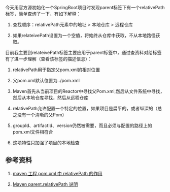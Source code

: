 今天用官方源初始化一个SpringBoot项目时发现parent标签下有一个relativePath标签，简单查询了一下，有如下解释：

1. 查找顺序：relativePath元素中的地址 > 本地仓库 > 远程仓库

2. 如果relateivePath设置为一个空值，将始终从仓库中获取，不从本地路径获取。

目前我主要到relateivePath标签主要应用于parent标签中，通过查资料对给标签有了进一步理解（查看该标签的描述信息）：

1. relativePath用于指定父pom.xml的相对位置

2. 父pom.xml默认位置为../pom.xml

3. Maven首先从当前项目的Reactor中寻找父Pom.xml,然后从文件系统中寻找，然后从本地仓库寻找，然后从远程仓库

4. relativePath允许配置一个特定的位置，如果项目是扁平的，或者纵深的（总之没有一个清晰的父Pom）

5. groupId、artifactId、version仍然被需要，而且必须与配置的路径上的pom.xml文件相符合
   
6. 这项特性只加强了项目的本地检查

## 参考资料

1. [maven 工程 pom.xml 中 relativePath 的作用](https://blog.csdn.net/jiangyu1013/article/details/94319284)

2. [Maven parent.relativePath 说明](https://blog.csdn.net/gzt19881123/article/details/105255138)